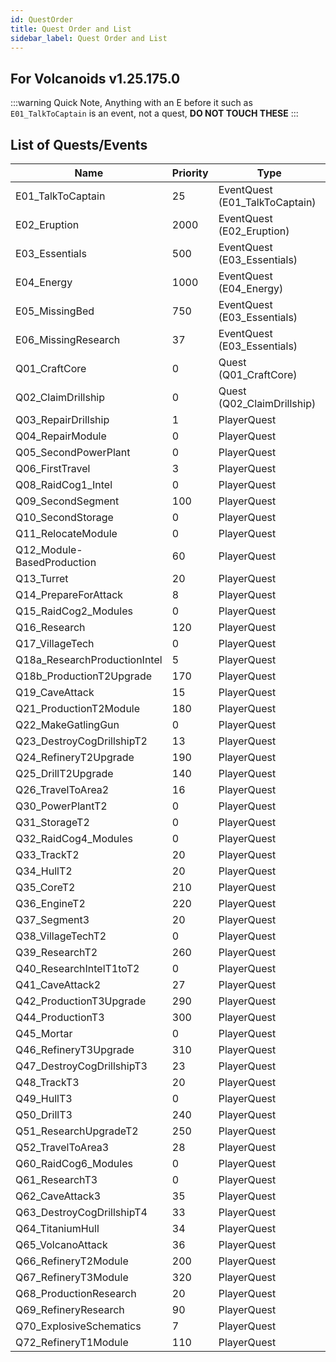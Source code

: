 ```yaml
---
id: QuestOrder
title: Quest Order and List
sidebar_label: Quest Order and List
---
```


For Volcanoids v1.25.175.0
---
:::warning
Quick Note, Anything with an E before it such as `E01_TalkToCaptain` is an event, not a quest, **DO NOT TOUCH THESE**
:::

List of Quests/Events
---

Name | Priority | Type
--- | --- | ---
E01_TalkToCaptain | 25 | EventQuest (E01_TalkToCaptain)
E02_Eruption | 2000 | EventQuest (E02_Eruption)
E03_Essentials | 500 | EventQuest (E03_Essentials)
E04_Energy | 1000 | EventQuest (E04_Energy)
E05_MissingBed | 750 | EventQuest (E03_Essentials)
E06_MissingResearch | 37 | EventQuest (E03_Essentials)
Q01_CraftCore | 0 | Quest (Q01_CraftCore)
Q02_ClaimDrillship | 0 | Quest (Q02_ClaimDrillship)
Q03_RepairDrillship | 1 | PlayerQuest
Q04_RepairModule | 0 | PlayerQuest
Q05_SecondPowerPlant | 0 | PlayerQuest
Q06_FirstTravel | 3 | PlayerQuest
Q08_RaidCog1_Intel | 0 | PlayerQuest
Q09_SecondSegment | 100 | PlayerQuest
Q10_SecondStorage | 0 | PlayerQuest
Q11_RelocateModule | 0 | PlayerQuest
Q12_Module-BasedProduction | 60 | PlayerQuest
Q13_Turret | 20 | PlayerQuest
Q14_PrepareForAttack | 8 | PlayerQuest
Q15_RaidCog2_Modules | 0 | PlayerQuest
Q16_Research | 120 | PlayerQuest
Q17_VillageTech | 0 | PlayerQuest
Q18a_ResearchProductionIntel | 5 | PlayerQuest
Q18b_ProductionT2Upgrade | 170 | PlayerQuest
Q19_CaveAttack | 15 | PlayerQuest
Q21_ProductionT2Module | 180 | PlayerQuest
Q22_MakeGatlingGun | 0 | PlayerQuest
Q23_DestroyCogDrillshipT2 | 13 | PlayerQuest
Q24_RefineryT2Upgrade | 190 | PlayerQuest
Q25_DrillT2Upgrade | 140 | PlayerQuest
Q26_TravelToArea2 | 16 | PlayerQuest
Q30_PowerPlantT2 | 0 | PlayerQuest
Q31_StorageT2 | 0 | PlayerQuest
Q32_RaidCog4_Modules | 0 | PlayerQuest
Q33_TrackT2 | 20 | PlayerQuest
Q34_HullT2 | 20 | PlayerQuest
Q35_CoreT2 | 210 | PlayerQuest
Q36_EngineT2 | 220 | PlayerQuest
Q37_Segment3 | 20 | PlayerQuest
Q38_VillageTechT2 | 0 | PlayerQuest
Q39_ResearchT2 | 260 | PlayerQuest
Q40_ResearchIntelT1toT2 | 0 | PlayerQuest
Q41_CaveAttack2 | 27 | PlayerQuest
Q42_ProductionT3Upgrade | 290 | PlayerQuest
Q44_ProductionT3 | 300 | PlayerQuest
Q45_Mortar | 0 | PlayerQuest
Q46_RefineryT3Upgrade | 310 | PlayerQuest
Q47_DestroyCogDrillshipT3 | 23 | PlayerQuest
Q48_TrackT3 | 20 | PlayerQuest
Q49_HullT3 | 0 | PlayerQuest
Q50_DrillT3 | 240 | PlayerQuest
Q51_ResearchUpgradeT2 | 250 | PlayerQuest
Q52_TravelToArea3 | 28 | PlayerQuest
Q60_RaidCog6_Modules | 0 | PlayerQuest
Q61_ResearchT3 | 0 | PlayerQuest
Q62_CaveAttack3 | 35 | PlayerQuest
Q63_DestroyCogDrillshipT4 | 33 | PlayerQuest
Q64_TitaniumHull | 34 | PlayerQuest
Q65_VolcanoAttack | 36 | PlayerQuest
Q66_RefineryT2Module | 200 | PlayerQuest
Q67_RefineryT3Module | 320 | PlayerQuest
Q68_ProductionResearch | 20 | PlayerQuest
Q69_RefineryResearch | 90 | PlayerQuest
Q70_ExplosiveSchematics | 7 | PlayerQuest
Q72_RefineryT1Module | 110 | PlayerQuest